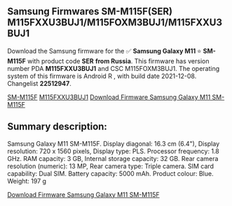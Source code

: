 <h2>Samsung Firmwares SM-M115F(SER) M115FXXU3BUJ1/M115FOXM3BUJ1/M115FXXU3BUJ1</h2>
Download the Samsung firmware for the ✅ <strong>Samsung Galaxy M11 </strong> ⭐ <strong>SM-M115F</strong> with product code <strong>SER</strong> <strong> from Russia</strong>. This firmware has version number PDA <strong>M115FXXU3BUJ1</strong> and CSC M115FOXM3BUJ1. The operating system of this firmware is Android R , with build date 2021-12-08. Changelist <strong>22512947</strong>.


[SM-M115F](https://samfirm.shop/samsung/model/SM-M115F)
[M115FXXU3BUJ1](https://samfirm.shop/samsung/pda/M115FXXU3BUJ1)
[Download Firmware Samsung Galaxy M11 SM-M115F](https://samfirm.shop/samsung/firmware/482231)
<h2>Summary description:</h2>
<p>Samsung Galaxy M11 SM-M115F. Display diagonal: 16.3 cm (6.4"), Display resolution: 720 x 1560 pixels, Display type: PLS. Processor frequency: 1.8 GHz. RAM capacity: 3 GB, Internal storage capacity: 32 GB. Rear camera resolution (numeric): 13 MP, Rear camera type: Triple camera. SIM card capability: Dual SIM. Battery capacity: 5000 mAh. Product colour: Blue. Weight: 197 g</p>


[Download Firmware Samsung Galaxy M11 SM-M115F](https://samfirm.shop/samsung/firmware/482231)
